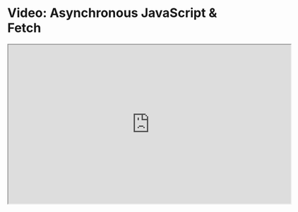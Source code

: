# Video: Asynchronous JavaScript & Fetch

<iframe src="https://player.vimeo.com/video/549507533?title=0&byline=0&portrait=0" width="640" height="360" allowfullscreen="allowfullscreen" allow="autoplay; fullscreen; picture-in-picture"></iframe>
